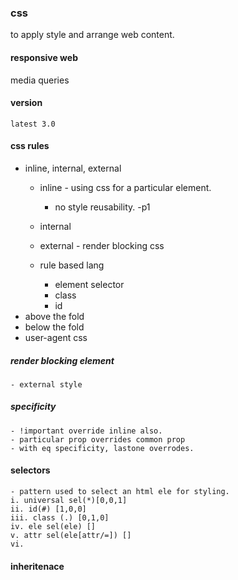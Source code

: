 ### css
to apply style and arrange web content.


#### responsive web
 media queries

#### version
    latest 3.0

#### css rules

- inline, internal, external
    - inline - using css for a particular element.
        - no style reusability.
        -p1
    - internal
    - external - render blocking css


    - rule based lang
        - element selector
        - class
        - id
- above the fold
- below the fold
- user-agent css

##### render blocking element
    - external style


##### specificity
    - !important override inline also.
    - particular prop overrides common prop
    - with eq specificity, lastone overrodes.


#### selectors
    - pattern used to select an html ele for styling.
    i. universal sel(*)[0,0,1]
    ii. id(#) [1,0,0]
    iii. class (.) [0,1,0]
    iv. ele sel(ele) []
    v. attr sel(ele[attr/=]) []
    vi. 


#### inheritenace



